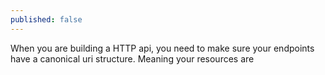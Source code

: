 ```yaml
---
published: false
---
```

When you are building a HTTP api, you need to make sure your endpoints have a canonical uri structure. Meaning your resources are 